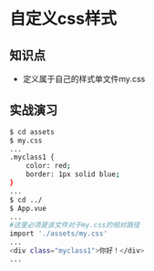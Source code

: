 自定义css样式
============

## 知识点

* 定义属于自己的样式单文件my.css

## 实战演习

~~~bash
$ cd assets
$ my.css
...
.myclass1 {
    color: red;
    border: 1px solid blue;
}
...
$ cd ../
$ App.vue
...
#这里必须是该文件对于my.css的相对路径
import './assets/my.css'
...
<div class="myclass1">你好！</div>
...
~~~
